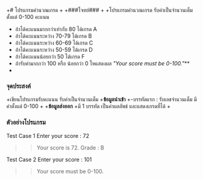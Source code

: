 +# โปรแกรมคำนวณเกรด
+
+###โจทย์###
+
+โปรแกรมคำนวณเกรด รับค่าเป็นจำนวนเต็มตั้งแต่ 0-100 คะแนน 
+  ถ้าได้คะแนนมากกว่าเท่ากับ 80 ได้เกรด A
+  ถ้าได้คะแนนระหว่าง 70-79 ได้เกรด B
+ ถ้าได้คะแนนระหว่าง 60-69 ได้เกรด C
+  ถ้าได้คะแนนระหว่าง 50-59 ได้เกรด D
+  ถ้าได้คะแนนน้อยกว่า 50 ได้เกรด F
+  ถ้ารับค่ามากกว่า 100 หรือ น้อยกว่า 0 ใหแสดงผล _"Your score must be 0-100."_**
+
### จุดประสงค์ ###
+เขียนโปรแกรมรับคะแนน รับค่าเป็นจำนวนเต็ม
+**ข้อมูลนำเข้า**
+-บรรทัดแรก : รับเลขจำนวนเต็ม มีค่าตั้งแต่ 0-100
+
+**ข้อมูลส่งออก**
+มี 1 บรรทัด เป็นค่าผลลัพธ์ และแสดงเกรดที่ได้ 
+
### ตัวอย่างโปรแกรม ###
Test Case 1
Enter your score : 72
>> Your score is 72. Grade : B

Test Case 2
Enter your score : 101
>> Your score must be 0-100.
